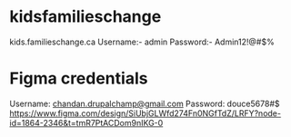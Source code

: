 # kidsfamilieschange
kids.familieschange.ca
Username:- admin
Password:- Admin12!@#$%

Figma credentials
===============================================
Username: chandan.drupalchamp@gmail.com
Password: douce5678#$
https://www.figma.com/design/SiUbjGLWfd274Fn0NGfTdZ/LRFY?node-id=1864-2346&t=tmR7PtACDom9nIKG-0

